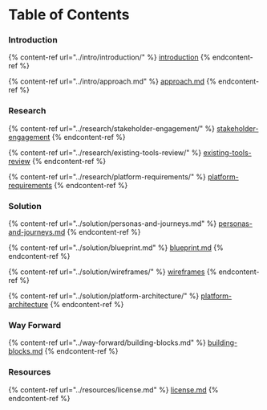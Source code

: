 # Table of Contents

### Introduction

{% content-ref url="../intro/introduction/" %}
[introduction](../intro/introduction/)
{% endcontent-ref %}

{% content-ref url="../intro/approach.md" %}
[approach.md](../intro/approach.md)
{% endcontent-ref %}

### Research

{% content-ref url="../research/stakeholder-engagement/" %}
[stakeholder-engagement](../research/stakeholder-engagement/)
{% endcontent-ref %}

{% content-ref url="../research/existing-tools-review/" %}
[existing-tools-review](../research/existing-tools-review/)
{% endcontent-ref %}

{% content-ref url="../research/platform-requirements/" %}
[platform-requirements](../research/platform-requirements/)
{% endcontent-ref %}

### Solution

{% content-ref url="../solution/personas-and-journeys.md" %}
[personas-and-journeys.md](../solution/personas-and-journeys.md)
{% endcontent-ref %}

{% content-ref url="../solution/blueprint.md" %}
[blueprint.md](../solution/blueprint.md)
{% endcontent-ref %}

{% content-ref url="../solution/wireframes/" %}
[wireframes](../solution/wireframes/)
{% endcontent-ref %}

{% content-ref url="../solution/platform-architecture/" %}
[platform-architecture](../solution/platform-architecture/)
{% endcontent-ref %}

### Way Forward

{% content-ref url="../way-forward/building-blocks.md" %}
[building-blocks.md](../way-forward/building-blocks.md)
{% endcontent-ref %}

### Resources

{% content-ref url="../resources/license.md" %}
[license.md](../resources/license.md)
{% endcontent-ref %}
